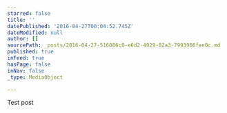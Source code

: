 ```yaml
---
starred: false
title: ''
datePublished: '2016-04-27T00:04:52.745Z'
dateModified: null
author: []
sourcePath: _posts/2016-04-27-516086c0-e6d2-4929-82a3-7993986fee0c.md
published: true
inFeed: true
hasPage: false
inNav: false
_type: MediaObject

---
```

Test post